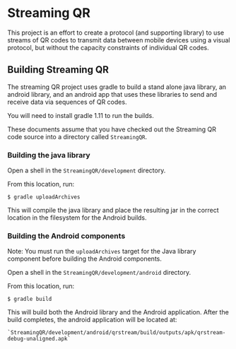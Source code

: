 # Streaming QR
This project is an effort to create a protocol (and supporting library) to use streams of QR codes to transmit data between mobile devices using a visual protocol, but without the capacity constraints of individual QR codes.

## Building Streaming QR

The streaming QR project uses gradle to build a stand alone java
library, an android library, and an android app that uses these
libraries to send and receive data via sequences of QR codes.

You will need to install gradle 1.11 to run the builds.

These documents assume that you have checked out the Streaming QR code
source into a directory called `StreamingQR`.

### Building the java library

Open a shell in the `StreamingQR/development` directory.

From this location, run:

    $ gradle uploadArchives

This will compile the java library and place the resulting jar in the
correct location in the filesystem for the Android builds.

### Building the Android components

Note: You must run the `uploadArchives` target for the Java library
component before building the Android components.

Open a shell in the `StreamingQR/development/android` directory.

From this location, run:

    $ gradle build

This will build both the Android library and the Android
application. After the build completes, the android application will
be located at:

    `StreamingQR/development/android/qrstream/build/outputs/apk/qrstream-debug-unaligned.apk`


